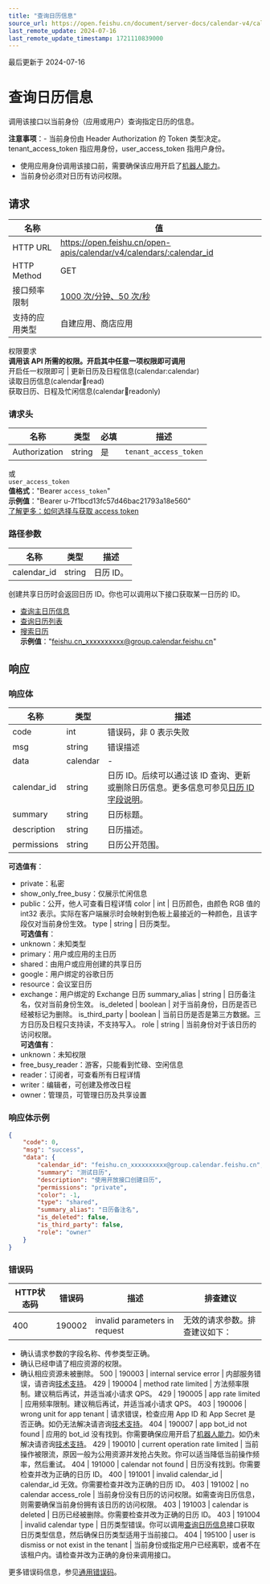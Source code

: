 ```yaml
---
title: "查询日历信息"
source_url: https://open.feishu.cn/document/server-docs/calendar-v4/calendar/get
last_remote_update: 2024-07-16
last_remote_update_timestamp: 1721110839000
---
```

最后更新于 2024-07-16

# 查询日历信息

调用该接口以当前身份（应用或用户）查询指定日历的信息。

**注意事项**：- 当前身份由 Header Authorization 的 Token 类型决定。tenant_access_token 指应用身份，user_access_token 指用户身份。
- 使用应用身份调用该接口前，需要确保该应用开启了[机器人能力](https://open.feishu.cn/document/uAjLw4CM/ugTN1YjL4UTN24CO1UjN/trouble-shooting/how-to-enable-bot-ability)。
- 当前身份必须对日历有访问权限。

## 请求
名称 | 值
---|---
HTTP URL | https://open.feishu.cn/open-apis/calendar/v4/calendars/:calendar_id
HTTP Method | GET
接口频率限制 | [1000 次/分钟、50 次/秒](https://open.feishu.cn/document/ukTMukTMukTM/uUzN04SN3QjL1cDN)
支持的应用类型 | 自建应用、商店应用
权限要求  
            **调用该 API 所需的权限。开启其中任意一项权限即可调用**  
            开启任一权限即可 | 更新日历及日程信息(calendar:calendar)  
            读取日历信息(calendar:calendar:read)  
            获取日历、日程及忙闲信息(calendar:calendar:readonly)

### 请求头

名称 | 类型 | 必填 | 描述
--- | --- | --- | ---
Authorization | string | 是 | `tenant_access_token`  
或  
`user_access_token`  
**值格式**："Bearer `access_token`"  
**示例值**："Bearer u-7f1bcd13fc57d46bac21793a18e560"  
[了解更多：如何选择与获取 access token](https://open.feishu.cn/document/uAjLw4CM/ugTN1YjL4UTN24CO1UjN/trouble-shooting/how-to-choose-which-type-of-token-to-use)

### 路径参数

名称 | 类型 | 描述
--- | --- | ---
calendar_id | string | 日历 ID。  
创建共享日历时会返回日历 ID。你也可以调用以下接口获取某一日历的 ID。  
- [查询主日历信息](https://open.feishu.cn/document/uAjLw4CM/ukTMukTMukTM/reference/calendar-v4/calendar/primary)  
- [查询日历列表](https://open.feishu.cn/document/uAjLw4CM/ukTMukTMukTM/reference/calendar-v4/calendar/list)  
- [搜索日历](https://open.feishu.cn/document/uAjLw4CM/ukTMukTMukTM/reference/calendar-v4/calendar/search)  
**示例值**："feishu.cn_xxxxxxxxxx@group.calendar.feishu.cn"

## 响应

### 响应体

名称 | 类型 | 描述
--- | --- | ---
code | int | 错误码，非 0 表示失败
msg | string | 错误描述
data | calendar | \-
calendar_id | string | 日历 ID。后续可以通过该 ID 查询、更新或删除日历信息。更多信息可参见[日历 ID 字段说明](https://open.feishu.cn/document/uAjLw4CM/ukTMukTMukTM/reference/calendar-v4/calendar/introduction)。
summary | string | 日历标题。
description | string | 日历描述。
permissions | string | 日历公开范围。  
**可选值有**：  
- private：私密  
- show_only_free_busy：仅展示忙闲信息  
- public：公开，他人可查看日程详情
color | int | 日历颜色，由颜色 RGB 值的 int32 表示。实际在客户端展示时会映射到色板上最接近的一种颜色，且该字段仅对当前身份生效。
type | string | 日历类型。  
**可选值有**：  
- unknown：未知类型  
- primary：用户或应用的主日历  
- shared：由用户或应用创建的共享日历  
- google：用户绑定的谷歌日历  
- resource：会议室日历  
- exchange：用户绑定的 Exchange 日历
summary_alias | string | 日历备注名，仅对当前身份生效。
is_deleted | boolean | 对于当前身份，日历是否已经被标记为删除。
is_third_party | boolean | 当前日历是否是第三方数据。三方日历及日程只支持读，不支持写入。
role | string | 当前身份对于该日历的访问权限。  
**可选值有**：  
- unknown：未知权限  
- free_busy_reader：游客，只能看到忙碌、空闲信息  
- reader：订阅者，可查看所有日程详情  
- writer：编辑者，可创建及修改日程  
- owner：管理员，可管理日历及共享设置

### 响应体示例
```json
{
    "code": 0,
    "msg": "success",
    "data": {
        "calendar_id": "feishu.cn_xxxxxxxxxx@group.calendar.feishu.cn",
        "summary": "测试日历",
        "description": "使用开放接口创建日历",
        "permissions": "private",
        "color": -1,
        "type": "shared",
        "summary_alias": "日历备注名",
        "is_deleted": false,
        "is_third_party": false,
        "role": "owner"
    }
}
```

### 错误码

HTTP状态码 | 错误码 | 描述 | 排查建议
--- | --- | --- | ---
400 | 190002 | invalid parameters in request | 无效的请求参数。排查建议如下：  
- 确认请求参数的字段名称、传参类型正确。  
- 确认已经申请了相应资源的权限。  
- 确认相应资源未被删除。
500 | 190003 | internal service error | 内部服务错误，请咨询[技术支持](https://applink.feishu.cn/TLJpeNdW)。
429 | 190004 | method rate limited | 方法频率限制。建议稍后再试，并适当减小请求 QPS。
429 | 190005 | app rate limited | 应用频率限制。建议稍后再试，并适当减小请求 QPS。
403 | 190006 | wrong unit for app tenant | 请求错误，检查应用 App ID 和 App Secret 是否正确。如仍无法解决请咨询[技术支持](https://applink.feishu.cn/TLJpeNdW)。
404 | 190007 | app bot_id not found | 应用的 bot_id 没有找到。你需要确保应用开启了[机器人能力](https://open.feishu.cn/document/uAjLw4CM/ugTN1YjL4UTN24CO1UjN/trouble-shooting/how-to-enable-bot-ability)。如仍未解决请咨询[技术支持](https://applink.feishu.cn/TLJpeNdW)。
429 | 190010 | current operation rate limited | 当前操作被限流，原因一般为公用资源并发抢占失败。你可以适当降低当前操作频率，然后重试。
404 | 191000 | calendar not found | 日历没有找到。你需要检查并改为正确的日历 ID。
400 | 191001 | invalid calendar_id | calendar_id 无效。你需要检查并改为正确的日历 ID。
403 | 191002 | no calendar access_role | 当前身份没有日历的访问权限。如需查询日历信息，则需要确保当前身份拥有该日历的访问权限。
403 | 191003 | calendar is deleted | 日历已经被删除。你需要检查并改为正确的日历 ID。
403 | 191004 | invalid calendar type | 日历类型错误。你可以调用[查询日历信息](https://open.feishu.cn/document/uAjLw4CM/ukTMukTMukTM/reference/calendar-v4/calendar/get)接口获取日历类型信息，然后确保日历类型适用于当前接口。
404 | 195100 | user is dismiss or not exist in the tenant | 当前身份或指定用户已经离职，或者不在该租户内。请检查并改为正确的身份来调用接口。

更多错误码信息，参见[通用错误码](https://open.feishu.cn/document/ukTMukTMukTM/ugjM14COyUjL4ITN)。
